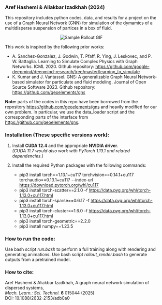 
### Aref Hashemi \& Aliakbar Izadkhah (2024)  
This repository includes python codes, data, and results for a project on the use of a Graph Neural Network (GNN) for simulation of the dymamics of a multidisperse suspension of partices in a box of fluid.

<p align="center"><img src="sample-rollout.gif" alt="Sample Rollout GIF"></p>

This work is inspired by the following prior works:

*   A\. Sanchez-Gonzalez, J. Godwin, T. Pfaff, R. Ying, J. Leskovec, and P. W. Battaglia. Learning to Simulate Complex Physics with Graph Networks. ICML 2020. Github repository: https://github.com/google-deepmind/deepmind-research/tree/master/learning_to_simulate  
*   K\. Kumar and J. Vantassel. GNS: A generalizable Graph Neural Network-based simulator for particulate and fluid modeling. Journal of Open Source Software 2023. Github repository: https://github.com/geoelements/gns

**Note:** parts of the codes in this repo have been borrowed from the repository https://github.com/geoelements/gns and heavily modified for our own problem. In particular, we use the data_loader script and the corresponding parts of the interface from https://github.com/geoelements/gns.

### Installation (These specific versions work):

1. Install **CUDA 12.4** and the appropriate **NVIDIA driver**.  
   *(CUDA 11.7 would also work with PyTorch 1.13.1 and related dependencies.)*

2. Install the required Python packages with the following commands:  
   *   pip3 install torch==1.13.1+cu117 torchvision==0.14.1+cu117 torchaudio==0.13.1+cu117 --index-url https://download.pytorch.org/whl/cu117  
   *   pip3 install torch-scatter==2.1.0 -f https://data.pyg.org/whl/torch-1.13.0+cu117.html  
   *   pip3 install torch-sparse==0.6.17 -f https://data.pyg.org/whl/torch-1.13.0+cu117.html  
   *   pip3 install torch-cluster==1.6.0 -f https://data.pyg.org/whl/torch-1.13.0+cu117.html  
   *   pip3 install torch-geometric==2.2.0  
   *   pip3 install numpy==1.23.5  

### How to run the code:
Use bash script *run.bash* to perform a full training along with rendering and generating animations. Use bash script *rollout_render.bash* to generate outputs from a pretrained model.

### How to cite:  
Aref Hashemi \& Aliakbar Izadkhah, A graph neural network simulation of dispersed systems,  
*Mach. Learn.: Sci. Technol.* **6** 015044 (2025)  
DOI: 10.1088/2632-2153/adb0a0
